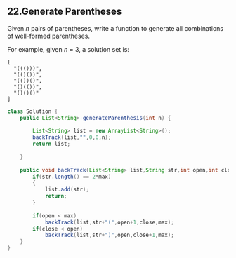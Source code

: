 

## 22.Generate Parentheses

Given *n* pairs of parentheses, write a function to generate all combinations of well-formed parentheses.

For example, given *n* = 3, a solution set is:

```
[
  "((()))",
  "(()())",
  "(())()",
  "()(())",
  "()()()"
]
```



```java
class Solution {
    public List<String> generateParenthesis(int n) {
        
        List<String> list = new ArrayList<String>();
        backTrack(list,"",0,0,n);
        return list;
        
    }
    
    public void backTrack(List<String> list,String str,int open,int close,int max) {
        if(str.length() == 2*max)
        {
            list.add(str);
            return;
        }
        
        if(open < max)
            backTrack(list,str+"(",open+1,close,max);
        if(close < open)
            backTrack(list,str+")",open,close+1,max);
    }
}
```


